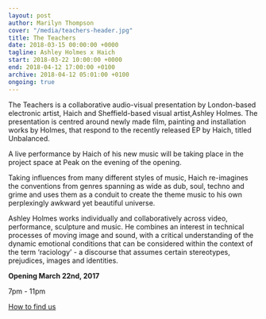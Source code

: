 ```yaml
---
layout: post
author: Marilyn Thompson
cover: "/media/teachers-header.jpg"
title: The Teachers
date: 2018-03-15 00:00:00 +0000
tagline: Ashley Holmes x Haich
start: 2018-03-22 10:00:00 +0000
end: 2018-04-12 17:00:00 +0100
archive: 2018-04-12 05:01:00 +0100
ongoing: true
---
```

The Teachers​ ​is a collaborative audio-visual presentation by London-based electronic artist, ​Haich​ and Sheffield-based visual artist, ​Ashley Holmes​. The presentation is centred around newly made film, painting and installation works by Holmes, that respond to the recently released EP by Haich, titled Unbalanced.

​A live performance by Haich of his new music will be taking place in the project space at Peak on the evening of the opening.

Taking influences from many different styles of music, Haich re-imagines the conventions from genres spanning as wide as dub, soul, techno and grime and uses them as a conduit to create the theme music to his own perplexingly awkward yet beautiful universe.

Ashley Holmes works individually and collaboratively across video, performance, sculpture and music. He combines an interest in technical processes of moving image and sound, with a critical understanding of the dynamic emotional conditions that can be considered within the context of the term ‘raciology’ - a discourse that assumes certain stereotypes, prejudices, images and identities.

**Opening March 22nd, 2017**

7pm - 11pm

[How to find us](/contact/)